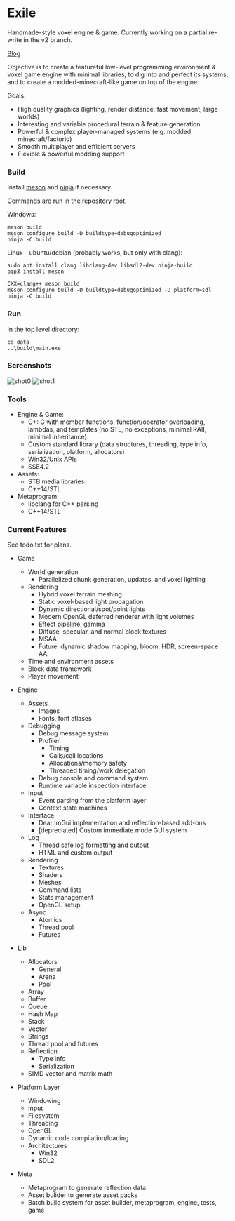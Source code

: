 # Exile
Handmade-style voxel engine &amp; game. Currently working on a partial re-write in the v2 branch.

[Blog](https://thenumbat.github.io/)

Objective is to create a featureful low-level programming environment & voxel game engine with minimal libraries, to dig into and perfect its systems, and to create a modded-minecraft-like game on top of the engine.

Goals:
   - High quality graphics (lighting, render distance, fast movement, large worlds)
   - Interesting and variable procedural terrain & feature generation
   - Powerful &amp; complex player-managed systems (e.g. modded minecraft/factorio)
   - Smooth multiplayer and efficient servers
   - Flexible &amp; powerful modding support

### Build

Install [meson](https://mesonbuild.com/Getting-meson.html) and [ninja](https://github.com/ninja-build/ninja/releases) if necessary.

Commands are run in the repository root.

Windows:

```
meson build
meson configure build -D buildtype=debugoptimized
ninja -C build
```

Linux - ubuntu/debian (probably works, but only with clang):

```
sudo apt install clang libclang-dev libsdl2-dev ninja-build
pip3 install meson
```
```
CXX=clang++ meson build
meson configure build -D buildtype=debugoptimized -D platform=sdl
ninja -C build
```

### Run

In the top level directory:

```
cd data
..\build\main.exe
```
### Screenshots
![shot0](https://i.imgur.com/trQ4E0s.png)
![shot1](https://i.imgur.com/ckmEU0W.png)

### Tools
- Engine & Game:
  - C+: C with member functions, function/operator overloading, lambdas, and templates (no STL, no exceptions, minimal RAII, minimal inheritance)
  - Custom standard library (data structures, threading, type info, serialization, platform, allocators)
  - Win32/Unix APIs
  - SSE4.2
- Assets:
  - STB media libraries
  - C++14/STL
- Metaprogram:
  - libclang for C++ parsing
  - C++14/STL

### Current Features

See todo.txt for plans.

- Game
  - World generation 
    - Parallelized chunk generation, updates, and voxel lighting
  - Rendering
    - Hybrid voxel terrain meshing
    - Static voxel-based light propagation
    - Dynamic directional/spot/point lights 
    - Modern OpenGL deferred renderer with light volumes
    - Effect pipeline, gamma
    - Diffuse, specular, and normal block textures
    - MSAA 
    - Future: dynamic shadow mapping, bloom, HDR, screen-space AA
  - Time and environment assets
  - Block data framework
  - Player movement

- Engine
  - Assets
    - Images
    - Fonts, font atlases
  - Debugging
    - Debug message system
    - Profiler
      - Timing
      - Calls/call locations
      - Allocations/memory safety
      - Threaded timing/work delegation
    - Debug console and command system
    - Runtime variable inspection interface
  - Input
    - Event parsing from the platform layer
    - Context state machines
  - Interface
    - Dear ImGui implementation and reflection-based add-ons
    - [depreciated] Custom immediate mode GUI system
  - Log
    - Thread safe log formatting and output
    - HTML and custom output
  - Rendering
    - Textures
    - Shaders
    - Meshes
    - Command lists
    - State management
    - OpenGL setup
  - Async
    - Atomics
    - Thread pool
    - Futures

- Lib
  - Allocators
    - General
    - Arena
    - Pool
  - Array
  - Buffer
  - Queue
  - Hash Map
  - Stack
  - Vector
  - Strings
  - Thread pool and futures
  - Reflection
    - Type info 
    - Serialization
  - SIMD vector and matrix math
- Platform Layer
  - Windowing
  - Input
  - Filesystem
  - Threading
  - OpenGL
  - Dynamic code compilation/loading
  - Architectures
    - Win32
    - SDL2
- Meta
  - Metaprogram to generate reflection data
  - Asset bulider to generate asset packs
  - Batch build system for asset builder, metaprogram, engine, tests, game
